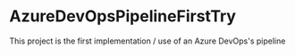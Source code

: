 # AzureDevOpsPipelineFirstTry
This project is the first implementation / use of an Azure DevOps's pipeline
